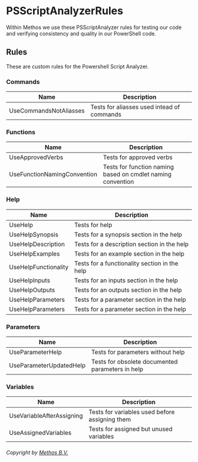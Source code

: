 # PSScriptAnalyzerRules
Within Methos we use these PSScriptAnalyzer rules for testing our code and verifying consistency and quality in our PowerShell code.

## Rules
These are custom rules for the Powershell Script Analyzer.

### Commands
| Name                        | Description                                                   |
| --------------------------- | ------------------------------------------------------------- |
| UseCommandsNotAliasses      | Tests for aliasses used intead of commands                    |

### Functions
| Name                        | Description                                                   |
| --------------------------- | ------------------------------------------------------------- |
| UseApprovedVerbs            | Tests for approved verbs                                      |
| UseFunctionNamingConvention | Tests for function naming based on cmdlet naming convention   |

### Help
| Name                        | Description                                                   |
| --------------------------- | ------------------------------------------------------------- |
| UseHelp                     | Tests for help                                                |
| UseHelpSynopsis             | Tests for a synopsis section in the help                      |
| UseHelpDescription          | Tests for a description section in the help                   |
| UseHelpExamples             | Tests for an example section in the help                      |
| UseHelpFunctionality        | Tests for a functionality section in the help                 |
| UseHelpInputs               | Tests for an inputs section in the help                       |
| UseHelpOutputs              | Tests for an outputs section in the help                      |
| UseHelpParameters           | Tests for a parameter section in the help                     |
| UseHelpParameters           | Tests for a parameter section in the help                     |

### Parameters
| Name                        | Description                                                   |
| --------------------------- | ------------------------------------------------------------- |
| UseParameterHelp            | Tests for parameters without help                             |
| UseParameterUpdatedHelp     | Tests for obsolete documented parameters in help              |

### Variables
| Name                        | Description                                                   |
| --------------------------- | ------------------------------------------------------------- |
| UseVariableAfterAssigning   | Tests for variables used before assigning them                |
| UseAssignedVariables        | Tests for assigned but unused variables                       |



###### Copyright by [Methos B.V.](http://www.methos.nl "Methos")